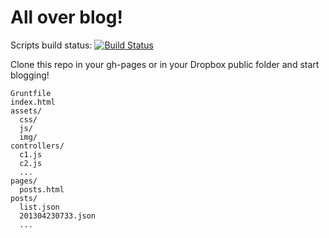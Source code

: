 All over blog!
====

Scripts build status: [![Build Status](https://travis-ci.org/TinyBoxDev/blog.png?branch=master)](https://travis-ci.org/TinyBoxDev/blog)

Clone this repo in your gh-pages or in your Dropbox public folder and start blogging!

```
Gruntfile
index.html
assets/
  css/
  js/
  img/
controllers/
  c1.js
  c2.js
  ...
pages/
  posts.html
posts/
  list.json
  201304230733.json
  ...
